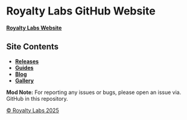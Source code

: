 # Royalty Labs GitHub Website

**[Royalty Labs Website](https://royaltylabs.github.io)**

## Site Contents

- **[Releases](https://royaltylabs.github.io/releases)**
- **[Guides](https://royaltylabs.github.io/guides)**
- **[Blog](https://royaltylabs.github.io/blog)**
- **[Gallery](https://royaltylabs.github.io/gallery)**

**Mod Note:** For reporting any issues or bugs, please open an issue via. GitHub in this repository.

[© Royalty Labs 2025](LICENSE.md/)
